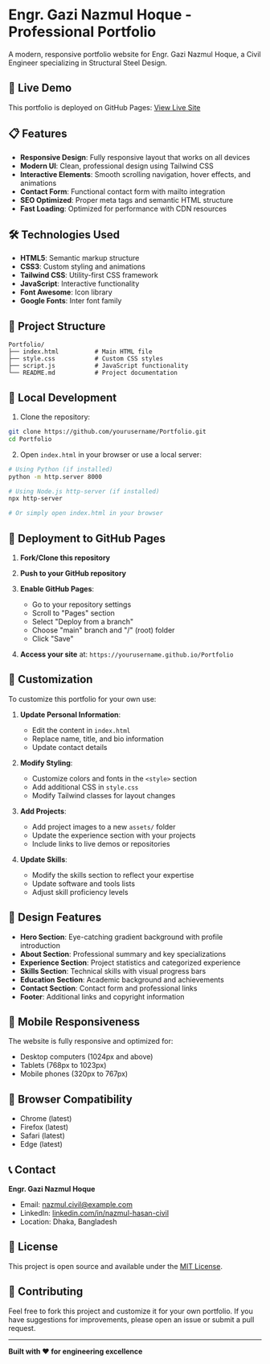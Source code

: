 # Engr. Gazi Nazmul Hoque - Professional Portfolio

A modern, responsive portfolio website for Engr. Gazi Nazmul Hoque, a Civil Engineer specializing in Structural Steel Design.

## 🚀 Live Demo

This portfolio is deployed on GitHub Pages: [View Live Site](https://yourusername.github.io/Portfolio)

## 📋 Features

- **Responsive Design**: Fully responsive layout that works on all devices
- **Modern UI**: Clean, professional design using Tailwind CSS
- **Interactive Elements**: Smooth scrolling navigation, hover effects, and animations
- **Contact Form**: Functional contact form with mailto integration
- **SEO Optimized**: Proper meta tags and semantic HTML structure
- **Fast Loading**: Optimized for performance with CDN resources

## 🛠️ Technologies Used

- **HTML5**: Semantic markup structure
- **CSS3**: Custom styling and animations
- **Tailwind CSS**: Utility-first CSS framework
- **JavaScript**: Interactive functionality
- **Font Awesome**: Icon library
- **Google Fonts**: Inter font family

## 📁 Project Structure

```
Portfolio/
├── index.html          # Main HTML file
├── style.css           # Custom CSS styles
├── script.js           # JavaScript functionality
└── README.md           # Project documentation
```

## 🔧 Local Development

1. Clone the repository:
```bash
git clone https://github.com/yourusername/Portfolio.git
cd Portfolio
```

2. Open `index.html` in your browser or use a local server:
```bash
# Using Python (if installed)
python -m http.server 8000

# Using Node.js http-server (if installed)
npx http-server

# Or simply open index.html in your browser
```

## 🚀 Deployment to GitHub Pages

1. **Fork/Clone this repository**
2. **Push to your GitHub repository**
3. **Enable GitHub Pages**:
   - Go to your repository settings
   - Scroll to "Pages" section
   - Select "Deploy from a branch"
   - Choose "main" branch and "/" (root) folder
   - Click "Save"

4. **Access your site** at: `https://yourusername.github.io/Portfolio`

## 📝 Customization

To customize this portfolio for your own use:

1. **Update Personal Information**:
   - Edit the content in `index.html`
   - Replace name, title, and bio information
   - Update contact details

2. **Modify Styling**:
   - Customize colors and fonts in the `<style>` section
   - Add additional CSS in `style.css`
   - Modify Tailwind classes for layout changes

3. **Add Projects**:
   - Add project images to a new `assets/` folder
   - Update the experience section with your projects
   - Include links to live demos or repositories

4. **Update Skills**:
   - Modify the skills section to reflect your expertise
   - Update software and tools lists
   - Adjust skill proficiency levels

## 🎨 Design Features

- **Hero Section**: Eye-catching gradient background with profile introduction
- **About Section**: Professional summary and key specializations
- **Experience Section**: Project statistics and categorized experience
- **Skills Section**: Technical skills with visual progress bars
- **Education Section**: Academic background and achievements
- **Contact Section**: Contact form and professional links
- **Footer**: Additional links and copyright information

## 📱 Mobile Responsiveness

The website is fully responsive and optimized for:
- Desktop computers (1024px and above)
- Tablets (768px to 1023px)
- Mobile phones (320px to 767px)

## 🔧 Browser Compatibility

- Chrome (latest)
- Firefox (latest)
- Safari (latest)
- Edge (latest)

## 📞 Contact

**Engr. Gazi Nazmul Hoque**
- Email: nazmul.civil@example.com
- LinkedIn: [linkedin.com/in/nazmul-hasan-civil](https://linkedin.com/in/nazmul-hasan-civil)
- Location: Dhaka, Bangladesh

## 📄 License

This project is open source and available under the [MIT License](LICENSE).

## 🤝 Contributing

Feel free to fork this project and customize it for your own portfolio. If you have suggestions for improvements, please open an issue or submit a pull request.

---

**Built with ❤️ for engineering excellence** 
